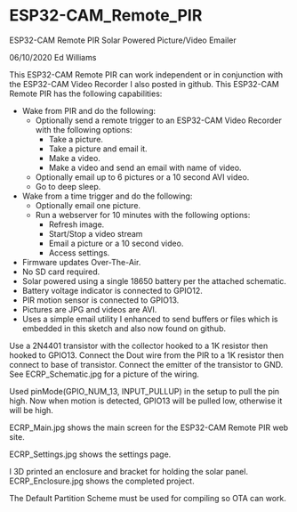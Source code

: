 # ESP32-CAM_Remote_PIR

ESP32-CAM Remote PIR Solar Powered Picture/Video Emailer

06/10/2020 Ed Williams 

This ESP32-CAM Remote PIR can work independent or in conjunction with the ESP32-CAM Video 
Recorder I also posted in github. This ESP32-CAM Remote PIR has the following capabilities:
  - Wake from PIR and do the following:
    - Optionally send a remote trigger to an ESP32-CAM Video Recorder with the following options:
      - Take a picture.
      - Take a picture and email it.
      - Make a video.
      - Make a video and send an email with name of video.   
    - Optionally email up to 6 pictures or a 10 second AVI video.
    - Go to deep sleep.
  - Wake from a time trigger and do the following:
    - Optionally email one picture.
    - Run a webserver for 10 minutes with the following options:
      - Refresh image.
      - Start/Stop a video stream
      - Email a picture or a 10 second video.
      - Access settings.
  - Firmware updates Over-The-Air.
  - No SD card required.
  - Solar powered using a single 18650 battery per the attached schematic.
  - Battery voltage indicator is connected to GPIO12.
  - PIR motion sensor is connected to GPIO13.
  - Pictures are JPG and videos are AVI.
  - Uses a simple email utility I enhanced to send buffers or files which is embedded in this
    sketch and also now found on github. 

Use a 2N4401 transistor with the collector hooked to a 1K resistor then hooked to GPIO13.
Connect the Dout wire from the PIR to a 1K resistor then connect to base of transistor. 
Connect the emitter of the transistor to GND. See ECRP_Schematic.jpg for a picture of the wiring.

Used pinMode(GPIO_NUM_13, INPUT_PULLUP) in the setup to pull the pin high. Now when 
motion is detected, GPIO13 will be pulled low, otherwise it will be high.

ECRP_Main.jpg shows the main screen for the ESP32-CAM Remote PIR web site.

ECRP_Settings.jpg shows the settings page.

I 3D printed an enclosure and bracket for holding the solar panel. ECRP_Enclosure.jpg 
shows the completed project.

The Default Partition Scheme must be used for compiling so OTA can work.
